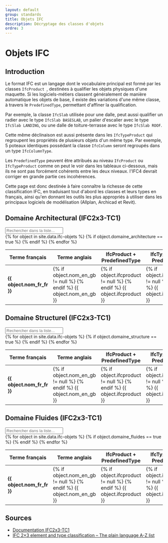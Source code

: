 ```yaml
---
layout: default
group: standards
title: Objets IFC
description: Décryptage des classes d'objets
ordre: 3
---
```


# Objets IFC

## Introduction

Le format IFC est un langage dont le vocabulaire principal est formé par les classes `IfcProduct `, destinées à qualifier les objets physiques d'une maquette. Si les logiciels-métiers classent généralement de manière automatique les objets de base, il existe des variations d'une même classe, à travers le `PredefinedType`, permettant d'affiner la qualification.

Par exemple, la classe `IfcSlab` utilisée pour une dalle, peut aussi qualifier un radier avec le type `IfcSlab BASESLAB`, un palier d'escalier avec le type `IfcSlab LANDING`, ou une dalle de toiture-terrasse avec le type `IfcSlab ROOF`.

Cette même déclinaison est aussi présente dans les `IfcTypeProduct` qui regroupent les propriétés de plusieurs objets d'un même type. Par exemple, 5 poteaux identiques possédant la classe `IfcColumn` seront regroupés dans un type `IfcColumnType`.

Les `PredefinedType` peuvent être attribués au niveau `IfcProduct` ou `IfcTypeProduct` comme on peut le voir dans les tableaux ci-dessous, mais ils ne sont pas forcément cohérents entre les deux niveaux. l'IFC4 devrait corriger en grande partie ces incohérences.

Cette page est donc destinée à faire connaître la richesse de cette classification IFC, en traduisant tout d'abord les classes et leurs types en français, ainsi qu'en donnant les outils les plus appropriés à utiliser dans les principaux logiciels de modélisation (Allplan, Archicad et Revit).

## Domaine Architectural (IFC2x3-TC1)

<div id="table-searchable" class="table-responsive">
  <table class="table table-sm table-hover">
    <div class="form-group">
      <div class="input-group">
        <div class="input-group-addon"><i class="fa fa-search"></i></div>
        <input class="search fuzzy-search form-control" id="test" placeholder="Rechercher dans la liste..." />
      </div>
    </div>
    <thead>
      <tr>
        <th>Terme français</th>
        <th>Terme anglais</th>
        <th>IfcProduct + PredefinedType</th>
        <th>IfcTypeProduct + PredefinedType</th>
        <th>Outil Allplan</th>
        <th>Outil Archicad</th>
        <th>Outil Revit</th>
      </tr>
    </thead>
    <tbody class="list">
      {% for object in site.data.ifc-objets %}
        {% if object.domaine_architecture == true %}
        <tr>
          <td class="fr_fr"><b>{{ object.nom_fr_fr }}</b></td>
          <td class="en_gb">
            {% if object.nom_en_gb != null %}
              <a href="https://www.google.fr/search?q={{ object.nom_en_gb | downcase }}" target="_blank" data-proofer-ignore><i class="fa fa-search"></i></a>
              <a href="https://translate.google.com/#en/fr/{{ object.nom_en_gb | downcase }}" target="_blank" data-proofer-ignore><i class="fa fa-globe"></i></a>
            {% endif %}
            {{ object.nom_en_gb }}
          </td>
          <td class="ifcproduct">
            {% if object.ifcproduct != null %}
              <a href="https://www.google.fr/search?q={{ object.ifcproduct | downcase }}" target="_blank"><i class="fa fa-search" data-proofer-ignore></i></a>
            {% endif %}
            {{ object.ifcproduct }}
          </td>
          <td class="ifctypeproduct">
            {% if object.ifctypeproduct != null %}
              <a href="https://www.google.fr/search?q={{ object.ifctypeproduct | downcase }}" target="_blank" data-proofer-ignore><i class="fa fa-search"></i></a>
            {% endif %}
            {{ object.ifctypeproduct }}
          </td>
          <td class="outil_allplan">{{ object.allplan }}</td>
          <td class="outil_archicad">{{ object.archicad }}</td>
          <td class="outil_revit">{{ object.revit }}</td>
        </tr>
        {% endif %}
      {% endfor %}
    </tbody>
  </table>
</div>

## Domaine Structurel (IFC2x3-TC1)

<div id="table-searchable" class="table-responsive">
  <table class="table table-sm table-hover">
    <div class="form-group">
      <div class="input-group">
        <div class="input-group-addon"><i class="fa fa-search"></i></div>
        <input class="search fuzzy-search form-control" id="test" placeholder="Rechercher dans la liste..." />
      </div>
    </div>
    <thead>
      <tr>
        <th>Terme français</th>
        <th>Terme anglais</th>
        <th>IfcProduct + PredefinedType</th>
        <th>IfcTypeProduct + PredefinedType</th>
        <th>Outil Allplan</th>
        <th>Outil Archicad</th>
        <th>Outil Revit</th>
      </tr>
    </thead>
    <tbody class="list">
      {% for object in site.data.ifc-objets %}
        {% if object.domaine_structure == true %}
        <tr>
          <td class="fr_fr"><b>{{ object.nom_fr_fr }}</b></td>
          <td class="en_gb">
            {% if object.nom_en_gb != null %}
              <a href="https://www.google.fr/search?q={{ object.nom_en_gb | downcase }}" target="_blank" data-proofer-ignore><i class="fa fa-search"></i></a>
              <a href="https://translate.google.com/#en/fr/{{ object.nom_en_gb | downcase }}" target="_blank" data-proofer-ignore><i class="fa fa-globe"></i></a>
            {% endif %}
            {{ object.nom_en_gb }}
          </td>
          <td class="ifcproduct">
            {% if object.ifcproduct != null %}
              <a href="https://www.google.fr/search?q={{ object.ifcproduct | downcase }}" target="_blank" data-proofer-ignore><i class="fa fa-search"></i></a>
            {% endif %}
            {{ object.ifcproduct }}
          </td>
          <td class="ifctypeproduct">
            {% if object.ifctypeproduct != null %}
              <a href="https://www.google.fr/search?q={{ object.ifctypeproduct | downcase }}" target="_blank" data-proofer-ignore><i class="fa fa-search"></i></a>
            {% endif %}
            {{ object.ifctypeproduct }}
          </td>
          <td class="outil_allplan">{{ object.allplan }}</td>
          <td class="outil_archicad">{{ object.archicad }}</td>
          <td class="outil_revit">{{ object.revit }}</td>
        </tr>
        {% endif %}
      {% endfor %}
    </tbody>
  </table>
</div>

## Domaine Fluides (IFC2x3-TC1)

<div id="table-searchable" class="table-responsive">
  <table class="table table-sm table-hover">
    <div class="form-group">
      <div class="input-group">
        <div class="input-group-addon"><i class="fa fa-search"></i></div>
        <input class="search fuzzy-search form-control" id="test" placeholder="Rechercher dans la liste..." />
      </div>
    </div>
    <thead>
      <tr>
        <th>Terme français</th>
        <th>Terme anglais</th>
        <th>IfcProduct + PredefinedType</th>
        <th>IfcTypeProduct + PredefinedType</th>
        <th>Outil Allplan</th>
        <th>Outil Archicad</th>
        <th>Outil Revit</th>
      </tr>
    </thead>
    <tbody class="list">
      {% for object in site.data.ifc-objets %}
        {% if object.domaine_fluides == true %}
        <tr>
          <td class="fr_fr"><b>{{ object.nom_fr_fr }}</b></td>
          <td class="en_gb">
            {% if object.nom_en_gb != null %}
              <a href="https://www.google.fr/search?q={{ object.nom_en_gb | downcase }}" target="_blank" data-proofer-ignore><i class="fa fa-search"></i></a>
              <a href="https://translate.google.com/#en/fr/{{ object.nom_en_gb | downcase }}" target="_blank" data-proofer-ignore><i class="fa fa-globe"></i></a>
            {% endif %}
            {{ object.nom_en_gb }}
          </td>
          <td class="ifcproduct">
            {% if object.ifcproduct != null %}
              <a href="https://www.google.fr/search?q={{ object.ifcproduct | downcase }}" target="_blank" data-proofer-ignore><i class="fa fa-search"></i></a>
            {% endif %}
            {{ object.ifcproduct }}
          </td>
          <td class="ifctypeproduct">
            {% if object.ifctypeproduct != null %}
              <a href="https://www.google.fr/search?q={{ object.ifctypeproduct | downcase }}" target="_blank" data-proofer-ignore><i class="fa fa-search"></i></a>
            {% endif %}
            {{ object.ifctypeproduct }}
          </td>
          <td class="outil_allplan">{{ object.allplan }}</td>
          <td class="outil_archicad">{{ object.archicad }}</td>
          <td class="outil_revit">{{ object.revit }}</td>
        </tr>
        {% endif %}
      {% endfor %}
    </tbody>
  </table>
</div>

## Sources

* [Documentation IFC2x3-TC1](http://www.buildingsmart-tech.org/ifc/IFC2x3/TC1/html/index.htm)
* [IFC 2×3 element and type classification – The plain language A-Z list](http://bimblog.bondbryan.com/ifc-2x3-element-and-type-classification-the-plain-language-a-z-list/)

